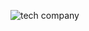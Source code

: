 ![tech company](https://user-images.githubusercontent.com/114237174/206858404-cc44cb89-b81e-4550-9548-fcef25dec755.png)
